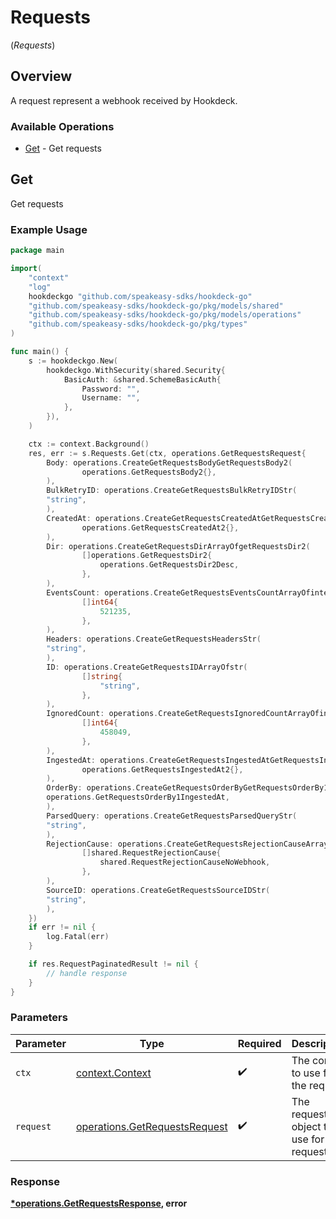 # Requests
(*Requests*)

## Overview

A request represent a webhook received by Hookdeck.

### Available Operations

* [Get](#get) - Get requests

## Get

Get requests

### Example Usage

```go
package main

import(
	"context"
	"log"
	hookdeckgo "github.com/speakeasy-sdks/hookdeck-go"
	"github.com/speakeasy-sdks/hookdeck-go/pkg/models/shared"
	"github.com/speakeasy-sdks/hookdeck-go/pkg/models/operations"
	"github.com/speakeasy-sdks/hookdeck-go/pkg/types"
)

func main() {
    s := hookdeckgo.New(
        hookdeckgo.WithSecurity(shared.Security{
            BasicAuth: &shared.SchemeBasicAuth{
                Password: "",
                Username: "",
            },
        }),
    )

    ctx := context.Background()
    res, err := s.Requests.Get(ctx, operations.GetRequestsRequest{
        Body: operations.CreateGetRequestsBodyGetRequestsBody2(
                operations.GetRequestsBody2{},
        ),
        BulkRetryID: operations.CreateGetRequestsBulkRetryIDStr(
        "string",
        ),
        CreatedAt: operations.CreateGetRequestsCreatedAtGetRequestsCreatedAt2(
                operations.GetRequestsCreatedAt2{},
        ),
        Dir: operations.CreateGetRequestsDirArrayOfgetRequestsDir2(
                []operations.GetRequestsDir2{
                    operations.GetRequestsDir2Desc,
                },
        ),
        EventsCount: operations.CreateGetRequestsEventsCountArrayOfinteger(
                []int64{
                    521235,
                },
        ),
        Headers: operations.CreateGetRequestsHeadersStr(
        "string",
        ),
        ID: operations.CreateGetRequestsIDArrayOfstr(
                []string{
                    "string",
                },
        ),
        IgnoredCount: operations.CreateGetRequestsIgnoredCountArrayOfinteger(
                []int64{
                    458049,
                },
        ),
        IngestedAt: operations.CreateGetRequestsIngestedAtGetRequestsIngestedAt2(
                operations.GetRequestsIngestedAt2{},
        ),
        OrderBy: operations.CreateGetRequestsOrderByGetRequestsOrderBy1(
        operations.GetRequestsOrderBy1IngestedAt,
        ),
        ParsedQuery: operations.CreateGetRequestsParsedQueryStr(
        "string",
        ),
        RejectionCause: operations.CreateGetRequestsRejectionCauseArrayOfRequestRejectionCause(
                []shared.RequestRejectionCause{
                    shared.RequestRejectionCauseNoWebhook,
                },
        ),
        SourceID: operations.CreateGetRequestsSourceIDStr(
        "string",
        ),
    })
    if err != nil {
        log.Fatal(err)
    }

    if res.RequestPaginatedResult != nil {
        // handle response
    }
}
```

### Parameters

| Parameter                                                                      | Type                                                                           | Required                                                                       | Description                                                                    |
| ------------------------------------------------------------------------------ | ------------------------------------------------------------------------------ | ------------------------------------------------------------------------------ | ------------------------------------------------------------------------------ |
| `ctx`                                                                          | [context.Context](https://pkg.go.dev/context#Context)                          | :heavy_check_mark:                                                             | The context to use for the request.                                            |
| `request`                                                                      | [operations.GetRequestsRequest](../../models/operations/getrequestsrequest.md) | :heavy_check_mark:                                                             | The request object to use for the request.                                     |


### Response

**[*operations.GetRequestsResponse](../../models/operations/getrequestsresponse.md), error**

